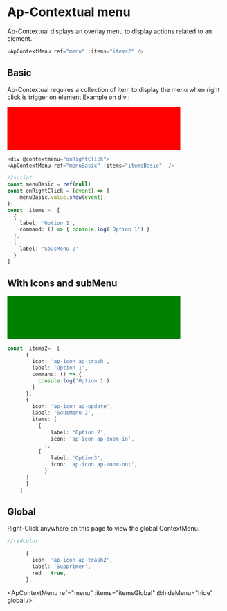 # Ap-Contextual menu

Ap-Contextual  displays an overlay menu to display actions related to an element.

```ts
<ApContextMenu ref="menu" :items="items2" />
```

## Basic

Ap-Contextual requires a collection of item to display the menu when right click is trigger on element
Example on div : 

<presentationContainer>
  <div id="firstDiv" @contextmenu="onRightClick">
  </div>
<ApContextMenu ref="menuBasic" :items="itemsBasic"  />

</presentationContainer>

```ts
<div @contextmenu="onRightClick">
<ApContextMenu ref="menuBasic" :items="itemsBasic"  />

//script
const menuBasic = ref(null)
const onRightClick = (event) => {
    menuBasic.value.show(event);
};
const  items =  [
  {
    label: 'Option 1',
    command: () => { console.log('Option 1') }
  },
  {    
    label: 'SousMenu 2'
  }
]

```

## With Icons and subMenu

<presentationContainer>
  <div id="SecondDiv" @contextmenu="onRightClickSecond">
  </div>
<ApContextMenu ref="menuWithIcon" :items="items2"  />

</presentationContainer>

```ts
const  items2=  [
      {
        icon: 'ap-icon ap-trash',
        label: 'Option 1',
        command: () => {
          console.log('Option 1')
        }
      },
      {
        icon: 'ap-icon ap-update',
        label: 'SousMenu 2',
        items: [
          {
              label: 'Option 2',
              icon: 'ap-icon ap-zoom-in',
            },
          {
              label: 'Option3',
              icon: 'ap-icon ap-zoom-out',
            }
      ]
      }
    ]

```

## Global

<presentationContainer>
Right-Click anywhere on this page to view the global ContextMenu.

</presentationContainer>

```ts
//redcolor 

      {
        icon: 'ap-icon ap-trash2',
        label: 'Supprimer',
        red : true,
      },

````


<ApContextMenu ref="menu" :items="itemsGlobal" @hideMenu="hide" global />


<script setup lang="ts">
import { ref } from 'vue';

const menuBasic = ref(null)
const menuWithIcon = ref(null)
const menu = ref(null)
const selectedLi = ref(null)

const onRightClick = (event) => {
    menuBasic.value.show(event);
};
const onRightClickSecond = (event) => {
    menuWithIcon.value.show(event);
};

const  itemsGlobal =  [
      {
        icon: 'ap-icon ap-pen',
        label: 'Renommer',
        command: ()=>console.log('renommer')
      },
      {
        icon: 'ap-icon ap-settings2',
        label: 'Paramètres',
        command: ()=>console.log('paramètres')
      },
      {
        icon: 'ap-icon ap-duplicate',
        label: 'Dupliquer',
      },
      {
        icon: 'ap-icon ap-tag',
        label: 'Tags',
      },
      {
        icon: 'ap-icon ap-trash2',
        label: 'Supprimer',
        red : true,
      },
    ]

const  itemsBasic =  [
  {
    label: 'Option 1',
    command: () => {
      console.log('Option 1')
    }
  },
  {
    label: 'SousMenu 2',
  }
]
const  items2=  [
      {
        icon: 'ap-icon ap-trash',
        label: 'Option 1',
        command: () => {
          console.log('Option 1')
        }
      },
      {
        icon: 'ap-icon ap-update',
        label: 'SousMenu 2',
        items: [
          {
              label: 'Option 2',
              icon: 'ap-icon ap-zoom-in',
            },
          {
              label: 'Option3',
              icon: 'ap-icon ap-zoom-out',
            }
      ]
      }
    ]
</script>

<style>
  #firstDiv{
    width: 400px;
    height: 100px;
    background-color: red;
  }
  #SecondDiv{
    width: 400px;
    height: 100px;
    background-color: green;
  }
  </style>